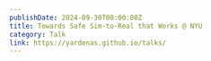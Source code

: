 ```yaml
---
publishDate: 2024-09-30T00:00:00Z
title: Towards Safe Sim-to-Real that Works @ NYU
category: Talk
link: https://yardenas.github.io/talks/
---
```

